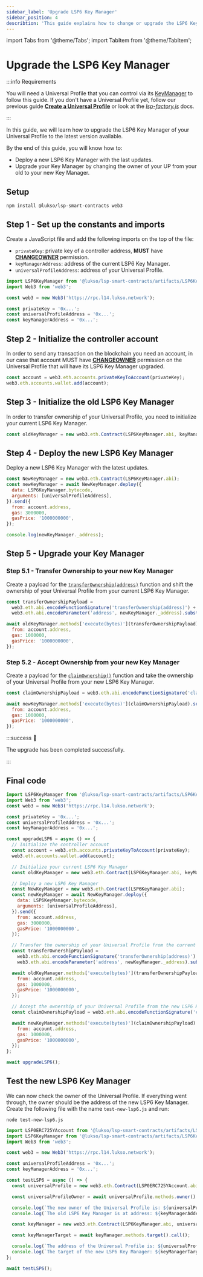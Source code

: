```yaml
---
sidebar_label: 'Upgrade LSP6 Key Manager'
sidebar_position: 4
describtion: 'This guide explains how to change or upgrade the LSP6 Key Manager of a Universal Profile.'
---
```


import Tabs from '@theme/Tabs';
import TabItem from '@theme/TabItem';

# Upgrade the LSP6 Key Manager

:::info Requirements

You will need a Universal Profile that you can control via its [KeyManager](../../standards/universal-profile/lsp6-key-manager.md) to follow this guide.
If you don't have a Universal Profile yet, follow our previous guide [**Create a Universal Profile**](../universal-profile/create-profile.md) or look at the [_lsp-factory.js_](../../tools/lsp-factoryjs/deployment/universal-profile.md) docs.

:::

In this guide, we will learn how to upgrade the LSP6 Key Manager of your Universal Profile to the latest version available.

By the end of this guide, you will know how to:

- Deploy a new LSP6 Key Manager with the last updates.
- Upgrade your Key Manager by changing the owner of your UP from your old to your new Key Manager.

## Setup

```shell
npm install @lukso/lsp-smart-contracts web3
```

## Step 1 - Set up the constants and imports

Create a JavaScript file and add the following imports on the top of the file:

- `privateKey`: private key of a controller address, **MUST** have [**CHANGEOWNER**](../../standards/universal-profile/lsp6-key-manager.md#permissions) permission.
- `keyManagerAddress`: address of the current LSP6 Key Manager.
- `universalProfileAddress`: address of your Universal Profile.

```js
import LSP6KeyManager from '@lukso/lsp-smart-contracts/artifacts/LSP6KeyManager.json' assert { type: 'json' };
import Web3 from 'web3';

const web3 = new Web3('https://rpc.l14.lukso.network');

const privateKey = '0x...';
const universalProfileAddress = '0x...';
const keyManagerAddress = '0x...';
```

## Step 2 - Initialize the controller account

In order to send any transaction on the blockchain you need an account, in our case that account MUST have [**CHANGEOWNER**](../../standards/universal-profile/lsp6-key-manager.md#permissions) permission on the Universal Profile that will have its LSP6 Key Manager upgraded.

```js
const account = web3.eth.accounts.privateKeyToAccount(privateKey);
web3.eth.accounts.wallet.add(account);
```

## Step 3 - Initialize the old LSP6 Key Manager

In order to transfer ownership of your Universal Profile, you need to initialize your current LSP6 Key Manager.

<!-- prettier-ignore-start -->

```js
const oldKeyManager = new web3.eth.Contract(LSP6KeyManager.abi, keyManagerAddress);
```

<!-- prettier-ignore-end -->

## Step 4 - Deploy the new LSP6 Key Manager

Deploy a new LSP6 Key Manager with the latest updates.

```js
const NewKeyManager = new web3.eth.Contract(LSP6KeyManager.abi);
const newKeyManager = await NewKeyManager.deploy({
  data: LSP6KeyManager.bytecode,
  arguments: [universalProfileAddress],
}).send({
  from: account.address,
  gas: 3000000,
  gasPrice: '1000000000',
});

console.log(newKeyManager._address);
```

## Step 5 - Upgrade your Key Manager

### Step 5.1 - Transfer Ownership to your new Key Manager

Create a payload for the [`transferOwnership(address)`](../../standards/smart-contracts/lsp14-ownable-2-step.md#transferownership) function and shift the ownership of your Universal Profile from your current LSP6 Key Manager.

```js
const transferOwnershipPayload =
  web3.eth.abi.encodeFunctionSignature('transferOwnership(address)') +
  web3.eth.abi.encodeParameter('address', newKeyManager._address).substring(2);

await oldKeyManager.methods['execute(bytes)'](transferOwnershipPayload).send({
  from: account.address,
  gas: 1000000,
  gasPrice: '1000000000',
});
```

### Step 5.2 - Accept Ownership from your new Key Manager

Create a payload for the [`claimOwnership()`](../../standards/smart-contracts/lsp14-ownable-2-step.md#acceptownership) function and take the ownership of your Universal Profile from your new LSP6 Key Manager.

<!-- prettier-ignore-start -->

```js
const claimOwnershipPayload = web3.eth.abi.encodeFunctionSignature('claimOwnership()');

await newKeyManager.methods['execute(bytes)'](claimOwnershipPayload).send({
  from: account.address,
  gas: 1000000,
  gasPrice: '1000000000',
});
```

<!-- prettier-ignore-end -->

:::success 🥳

The upgrade has been completed successfully.

:::

## Final code

<!-- prettier-ignore-start -->

```javascript title="upgrade-lsp6.js"
import LSP6KeyManager from '@lukso/lsp-smart-contracts/artifacts/LSP6KeyManager.json' assert { type: 'json' };
import Web3 from 'web3';
const web3 = new Web3('https://rpc.l14.lukso.network');

const privateKey = '0x...';
const universalProfileAddress = '0x...';
const keyManagerAddress = '0x...';

const upgradeLSP6 = async () => {
  // Initialize the controller account
  const account = web3.eth.accounts.privateKeyToAccount(privateKey);
  web3.eth.accounts.wallet.add(account);

  // Initialize your current LSP6 Key Manager
  const oldKeyManager = new web3.eth.Contract(LSP6KeyManager.abi, keyManagerAddress);

  // Deploy a new LSP6 Key Manager
  const NewKeyManager = new web3.eth.Contract(LSP6KeyManager.abi);
  const newKeyManager = await NewKeyManager.deploy({
    data: LSP6KeyManager.bytecode,
    arguments: [universalProfileAddress],
  }).send({
    from: account.address,
    gas: 3000000,
    gasPrice: '1000000000',
  });

  // Transfer the ownership of your Universal Profile from the current LSP6 Key Manager to a new LSP6 Key Manager
  const transferOwnershipPayload =
    web3.eth.abi.encodeFunctionSignature('transferOwnership(address)') +
    web3.eth.abi.encodeParameter('address', newKeyManager._address).substring(2);

  await oldKeyManager.methods['execute(bytes)'](transferOwnershipPayload).send({
    from: account.address,
    gas: 1000000,
    gasPrice: '1000000000',
  });

  // Accept the ownership of your Universal Profile from the new LSP6 Key Manager
  const claimOwnershipPayload = web3.eth.abi.encodeFunctionSignature('claimOwnership()');

  await newKeyManager.methods['execute(bytes)'](claimOwnershipPayload).send({
    from: account.address,
    gas: 1000000,
    gasPrice: '1000000000',
  });
};

await upgradeLSP6();
```

<!-- prettier-ignore-end -->

## Test the new LSP6 Key Manager

We can now check the owner of the Universal Profile. If everything went through, the owner should be the address of the new LSP6 Key Manager.
Create the following file with the name `test-new-lsp6.js` and run:

```shell
node test-new-lsp6.js
```

<!-- prettier-ignore-start -->

```javascript title="test-new-lsp6.js"
import LSP0ERC725YAccount from '@lukso/lsp-smart-contracts/artifacts/LSP0ERC725YAccount.json' assert { type: 'json' };
import LSP6KeyManager from '@lukso/lsp-smart-contracts/artifacts/LSP6KeyManager.json' assert { type: 'json' };
import Web3 from 'web3';

const web3 = new Web3('https://rpc.l14.lukso.network');

const universalProfileAddress = '0x...';
const keyManagerAddress = '0x...';

const testLSP6 = async () => {
  const universalProfile = new web3.eth.Contract(LSP0ERC725YAccount.abi, universalProfileAddress);

  const universalProfileOwner = await universalProfile.methods.owner().call();

  console.log(`The new owner of the Universal Profile is: ${universalProfileOwner}`);
  console.log(`The old LSP6 Key Manager is at address: ${keyManagerAdderss}`);

  const keyManager = new web3.eth.Contract(LSP6KeyManager.abi, universalProfileOwner);

  const keyManagerTarget = await keyManager.methods.target().call();

  console.log(`The address of the Universal Profile is: ${universalProfile._address}`);
  console.log(`The target of the new LSP6 Key Manager: ${keyManagerTarget}`);
};

await testLSP6();
```

<!-- prettier-ignore-end -->
